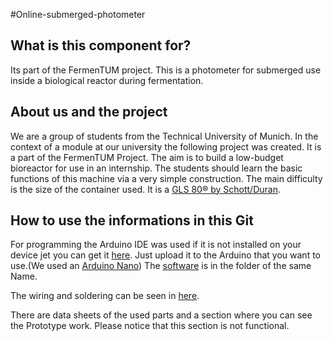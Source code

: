 #Online-submerged-photometer
## What is this component for?
Its part of the FermenTUM project. This is a photometer for submerged use inside a biological reactor during fermentation.

## About us and the project
We are a group of students from the Technical University of Munich. In the context of a module at our university the following project was created. It is a part of the FermenTUM Project. The aim is to build a low-budget bioreactor for use in an internship. The students should learn the basic functions of this machine via a very simple construction. The main difficulty is the size of the container used. It is a [GLS 80® by Schott/Duran](https://www.duran-group.com/uploads/tx_fedownloads/GLS80_A5_E_01.pdf).

## How to use the informations in this Git
For programming the Arduino IDE was used if it is not installed on your device jet you can get it [here](https://www.arduino.cc/en/Main/Software). Just upload it to the Arduino that you want to use.(We used an [Arduino Nano](https://www.arduino.cc/en/Guide/ArduinoNano)) The [software](https://github.com/Mrdayday/Online-submerged-photometer/tree/master/Software) is in the folder of the same Name.

The wiring and soldering can be seen in [here](https://github.com/Mrdayday/Online-submerged-photometer/blob/master/Wiring.md).

There are data sheets of the used parts and a section where you can see the Prototype work. Please notice that this section is not functional.